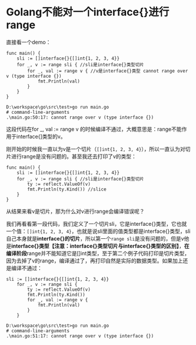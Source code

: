 # Golang不能对一个interface{}进行range

直接看一个demo：

```
func main() {
	sli := []interface{}{[]int{1, 2, 3, 4}}
	for _, v := range sli { //sli是interface{}类型切片
		for _, val := range v { //v是interface{}类型 cannot range over v (type interface {})
			fmt.Println(val)
		}
	}
}
```
```
D:\workspace\go\src\test>go run main.go
# command-line-arguments
.\main.go:50:17: cannot range over v (type interface {}) 
```

这段代码在for _, val := range v 的时候编译不通过，大概意思是：range不能作用于interface{]类型的v。

刚开始的时候我一直以为v是一个切片（`[]int{1, 2, 3, 4}`），所以一直认为对切片进行range是没有问题的。甚至我还去打印了v的类型：

```
func main() {
	sli := []interface{}{[]int{1, 2, 3, 4}}
	for _, v := range sli { //sli是interface{}类型切片
		ty := reflect.ValueOf(v)
		fmt.Println(ty.Kind()) //slice
	}
}
```

从结果来看v是切片，那为什么对v进行range会编译错误呢？

我们再看看第一段代码，我们定义了一个切片sli，它是interface{}类型，它也就一个值：`[]int{1, 2, 3, 4}`，也就是说sli里面的值类型都是interface{}类型，sli自己本身就是**interface{}的切片**，所以第一个`range sli`是没有问题的，但是v他是**interface{}类型【注意：interface{}类型切片与interface{}类型的区别】**，**在编译阶段**range并不能知道它是[]int类型，至于第二个例子代码打印是切片类型，因为去掉了v的range，编译通过了，再打印自然是实际的数据类型。如果加上还是编译不通过：

```
sli := []interface{}{[]int{1, 2, 3, 4}}
	for _, v := range sli {
		ty := reflect.ValueOf(v)
		fmt.Println(ty.Kind())
		for _, val := range v {
			fmt.Println(val)
		}
	}
```
```
D:\workspace\go\src\test>go run main.go
# command-line-arguments
.\main.go:51:17: cannot range over v (type interface {})
```